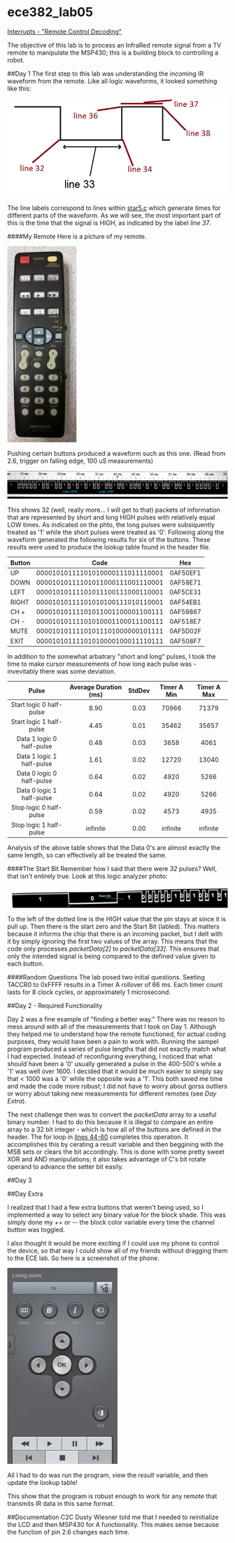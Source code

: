 ece382_lab05
============

[Interrupts - "Remote Control Decoding"](http://ece382.com/labs/lab5/index.html)

The objective of this lab is to process an InfraRed remote signal from a TV remote to manipulate the MSP430; this is a building block to controlling a robot.

##Day 1
The first step to this lab was understanding the incoming IR waveform from the remote. Like all logic waveforms, it looked something like this:

![alt text](https://raw.githubusercontent.com/byarbrough/ece382_lab05/master/irWave.gif "IR Waveform")

The line labels correspond to lines within [star5.c](http://ece382.com/labs/lab5/start5.c) which generate times for different parts of the waveform.
As we will see, the most important part of this is the time that the signal is HIGH, as indicated by the label _line 37_.

####My Remote
Here is a picture of my remote.

![alt text](https://raw.githubusercontent.com/byarbrough/ece382_lab05/master/remote.jpg "My remote!")

Pushing certain buttons produced a waveform such as this one. (Read from 2.6, trigger on falling edge, 100 uS measurements)

![alt text](https://raw.githubusercontent.com/byarbrough/ece382_lab05/master/remoteWave.jpg "UP Waveform")

This shows 32 (well, really more... I will get to that) packets of information that are represented by short and long HIGH pulses with relatively equal LOW times. As indicated on the phto, the long pulses were subsiquently treated as '1' while the short pulses were treated as '0'. Following along the waveform generated the following results for six of the buttons. These results were used to produce the lookup table found in the header file.

| Button |               Code               |    Hex   |
|--------|:--------------------------------:|:--------:|
| UP     | 00001010111101010000111011110001 | 0AF50EF1 |
| DOWN   | 00001010111101011000111001110001 | 0AF58E71 |
| LEFT   | 00001010111101011100111000110001 | 0AF5CE31 |
| RIGHT  | 00001010111101010100111010110001 | 0AF54EB1 |
| CH +   | 00001010111101011001100001100111 | 0AF59867 |
| CH -   | 00001010111101010001100011100111 | 0AF518E7 |
| MUTE   | 00001010111101011101000000101111 | 0AF5D02F |
| EXIT   | 00001010111101010000100011110111 | 0AF508F7 |


In addition to the somewhat arbatrary "short and long" pulses, I took the time to make cursor measurements of how long each pulse was - invevitably there was some deviation.

|            Pulse            | Average Duration (ms) | StdDev | Timer A Min | Timer A Max |
|:---------------------------:|:---------------------:|:------:|:-----------:|:-----------:|
| Start   logic 0 half-pulse  |          8.90         |  0.03  |    70966    |    71379    |
| Start   logic 1 half-pulse  |          4.45         |  0.01  |    35462    |    35657    |
| Data 1   logic 0 half-pulse |          0.48         |  0.03  |     3658    |     4061    |
| Data 1   logic 1 half-pulse |          1.61         |  0.02  |    12720    |    13040    |
| Data 0   logic 0 half-pulse |          0.64         |  0.02  |     4920    |     5266    |
| Data 0   logic 1 half-pulse |          0.64         |  0.02  |     4920    |     5266    |
| Stop   logic 0 half-pulse   |          0.59         |  0.02  |     4573    |     4935    |
| Stop   logic 1 half-pulse   |        infinite       |  0.00  |   infinite  |   infinite  |

Analysis of the above table shows that the Data 0's are almost exactly the same length, so can effectively all be treated the same.

####The Start Bit
Remember how I said that there were _32_ pulses? Well, that isn't entirely true. Look at this logic analyzer photo:

![alt text](https://raw.githubusercontent.com/byarbrough/ece382_lab05/master/startBit.jpg "Start Bit")

To the left of the dotted line is the HIGH value that the pin stays at since it is pull up. Then there is the start zero and the Start Bit (labled). This matters because it informs the chip that there is an incoming packet, but I delt with it by simply ignoring the first two values of the array. This means that the code only processes _packetData[2]_ to _packetData[33]_. This ensures that only the intended signal is being compared to the defined value given to each button.

####Random Questions
The lab posed two initial questions. Seeting TACCR0 to 0xFFFF results in a Timer A rollover of 66 ms. Each timer count lasts for 8 clock cycles, or approximately 1 microsecond. 

##Day 2 - Required Functionality

Day 2 was a fine example of "finding a better way." There was no reason to mess around with all of the measurements that I took on Day 1. Although they helped me to understand how the remote functioned, for actual coding purposes, they would have been a pain to work with. Running the sampel program produced a series of pulse lengths that did not exactly match what I had expected. Instead of reconfiguring everything, I noticed that what should have been a '0' usually generated a pulse in the 400-500's while a '1' was well over 1600. I decided that it would be much easier to simply say that < 1000 was a '0' while the opposite was a '1'. This both saved me time and made the code more robust; I did not have to worry about gorss outliers or worry about taking new measurements for different remotes (see _Day Extra_). 

The next challenge then was to convert the _packetData_ array to a useful binary number. I had to do this because it is illegal to compare an entire array to a 32 bit integer - which is how all of the buttons are defined in the header. The for loop in [lines 44-60](https://github.com/byarbrough/ece382_lab05/blob/master/main5.c#L44-L60) completes this operation.
It accomplishes this by cerating a result variable and then beggining with the MSB sets or clears the bit accordingly. This is done with some pretty sweet XOR and AND manipulations; it also takes advantage of C's bit rotate operand to advance the setter bit easily.

##Day 3

##Day Extra

I realized that I had a few extra buttons that weren't being used, so I implemented a way to select any binary value for the block shade. This was simply done my ++ or -- the block color variable every time the channel button was toggled.

I also thought it would be more exciting if I could use my phone to control the device, so that way I could show all of my friends without dragging them to the ECE lab. So here is a screenshot of the phone.

![alt text](https://raw.githubusercontent.com/byarbrough/ece382_lab05/master/phoneRemote.png "Smart Remote App")

All I had to do was run the program, view the _result_ variable, and then update the lookup table!

This show that the program is robust enough to work for any remote that transmits IR data in this same format.


##Documentation
C2C Dusty Wiesner told me that I needed to reinitialize the LCD and then MSP430 for A functionality. This makes sense because the function of pin 2.6 changes each time.
